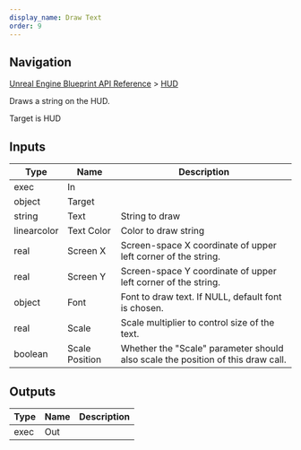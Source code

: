 ```yaml
---
display_name: Draw Text
order: 9
---
```

## Navigation

[Unreal Engine Blueprint API Reference](https://dev.epicgames.com/documentation/en-us/unreal-engine/BlueprintAPI) > [HUD](https://dev.epicgames.com/documentation/en-us/unreal-engine/BlueprintAPI/HUD)

Draws a string on the HUD.

Target is HUD

## Inputs

| Type | Name | Description |
| --- | --- | --- |
| exec | In |  |
| object | Target |  |
| string | Text | String to draw |
| linearcolor | Text Color | Color to draw string |
| real | Screen X | Screen-space X coordinate of upper left corner of the string. |
| real | Screen Y | Screen-space Y coordinate of upper left corner of the string. |
| object | Font | Font to draw text. If NULL, default font is chosen. |
| real | Scale | Scale multiplier to control size of the text. |
| boolean | Scale Position | Whether the "Scale" parameter should also scale the position of this draw call. |

## Outputs

| Type | Name | Description |
| --- | --- | --- |
| exec | Out |  |
